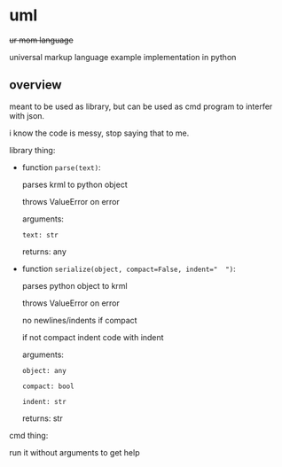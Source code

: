 
# uml
~~ur mom language~~

universal markup language example implementation in python

## overview
meant to be used as library, but can be used as cmd program to interfer with json.

i know the code is messy, stop saying that to me.

library thing:

- function `parse(text)`:

    parses krml to python object
    
    throws ValueError on error
    
    arguments:
    
      text: str
    
    returns: any
- function `serialize(object, compact=False, indent="  ")`:
    
    parses python object to krml
    
    throws ValueError on error
    
    no newlines/indents if compact
    
    if not compact indent code with indent
    
    arguments:
      
      object: any
      
      compact: bool
      
      indent: str
    
    returns: str

cmd thing:

run it without arguments to get help


